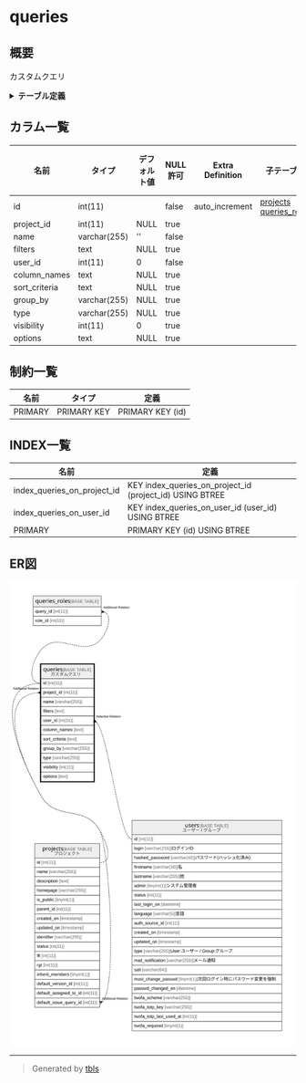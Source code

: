 # queries

## 概要

カスタムクエリ

<details>
<summary><strong>テーブル定義</strong></summary>

```sql
CREATE TABLE `queries` (
  `id` int(11) NOT NULL AUTO_INCREMENT,
  `project_id` int(11) DEFAULT NULL,
  `name` varchar(255) NOT NULL DEFAULT '',
  `filters` text DEFAULT NULL,
  `user_id` int(11) NOT NULL DEFAULT 0,
  `column_names` text DEFAULT NULL,
  `sort_criteria` text DEFAULT NULL,
  `group_by` varchar(255) DEFAULT NULL,
  `type` varchar(255) DEFAULT NULL,
  `visibility` int(11) DEFAULT 0,
  `options` text DEFAULT NULL,
  PRIMARY KEY (`id`),
  KEY `index_queries_on_project_id` (`project_id`),
  KEY `index_queries_on_user_id` (`user_id`)
) ENGINE=InnoDB DEFAULT CHARSET=utf8mb4
```

</details>

## カラム一覧

| 名前            | タイプ          | デフォルト値       | NULL許可   | Extra Definition | 子テーブル                                                     | 親テーブル                   | コメント     |
| ------------- | ------------ | ------------ | -------- | ---------------- | --------------------------------------------------------- | ----------------------- | -------- |
| id            | int(11)      |              | false    | auto_increment   | [projects](projects.md) [queries_roles](queries_roles.md) |                         |          |
| project_id    | int(11)      | NULL         | true     |                  |                                                           | [projects](projects.md) |          |
| name          | varchar(255) | ''           | false    |                  |                                                           |                         |          |
| filters       | text         | NULL         | true     |                  |                                                           |                         |          |
| user_id       | int(11)      | 0            | false    |                  |                                                           | [users](users.md)       |          |
| column_names  | text         | NULL         | true     |                  |                                                           |                         |          |
| sort_criteria | text         | NULL         | true     |                  |                                                           |                         |          |
| group_by      | varchar(255) | NULL         | true     |                  |                                                           |                         |          |
| type          | varchar(255) | NULL         | true     |                  |                                                           |                         |          |
| visibility    | int(11)      | 0            | true     |                  |                                                           |                         |          |
| options       | text         | NULL         | true     |                  |                                                           |                         |          |

## 制約一覧

| 名前      | タイプ         | 定義               |
| ------- | ----------- | ---------------- |
| PRIMARY | PRIMARY KEY | PRIMARY KEY (id) |

## INDEX一覧

| 名前                          | 定義                                                       |
| --------------------------- | -------------------------------------------------------- |
| index_queries_on_project_id | KEY index_queries_on_project_id (project_id) USING BTREE |
| index_queries_on_user_id    | KEY index_queries_on_user_id (user_id) USING BTREE       |
| PRIMARY                     | PRIMARY KEY (id) USING BTREE                             |

## ER図

![er](queries.svg)

---

> Generated by [tbls](https://github.com/k1LoW/tbls)
